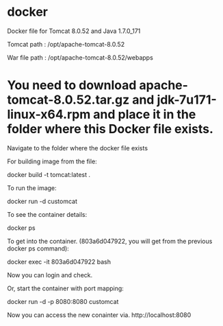 # docker
Docker file for Tomcat 8.0.52 and Java 1.7.0_171

Tomcat path : /opt/apache-tomcat-8.0.52

War file path : /opt/apache-tomcat-8.0.52/webapps

# You need to download apache-tomcat-8.0.52.tar.gz and jdk-7u171-linux-x64.rpm and place it in the folder where this Docker file exists.

Navigate to the folder where the docker file exists

For building image from the file:

docker build -t tomcat:latest .

To run the image:

docker run -d customcat

To see the container details:

docker ps

To get into the container. (803a6d047922, you will get from the previous docker ps command):

docker exec -it 803a6d047922 bash

Now you can login and check.

Or, start the container with port mapping:

docker run -d -p 8080:8080 customcat

Now you can access the new conainter via. http://localhost:8080

